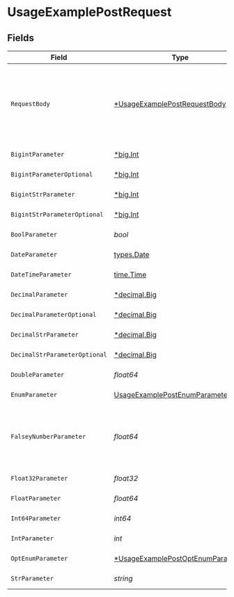 # UsageExamplePostRequest


## Fields

| Field                                                                                            | Type                                                                                             | Required                                                                                         | Description                                                                                      | Example                                                                                          |
| ------------------------------------------------------------------------------------------------ | ------------------------------------------------------------------------------------------------ | ------------------------------------------------------------------------------------------------ | ------------------------------------------------------------------------------------------------ | ------------------------------------------------------------------------------------------------ |
| `RequestBody`                                                                                    | [*UsageExamplePostRequestBody](../../models/operations/usageexamplepostrequestbody.md)           | :heavy_minus_sign:                                                                               | A request body that contains fields with different formats for testing example generation        |                                                                                                  |
| `BigintParameter`                                                                                | [*big.Int](https://pkg.go.dev/math/big#Int)                                                      | :heavy_check_mark:                                                                               | An bigint parameter                                                                              | 111111                                                                                           |
| `BigintParameterOptional`                                                                        | [*big.Int](https://pkg.go.dev/math/big#Int)                                                      | :heavy_minus_sign:                                                                               | An bigint parameter                                                                              | 111111                                                                                           |
| `BigintStrParameter`                                                                             | [*big.Int](https://pkg.go.dev/math/big#Int)                                                      | :heavy_check_mark:                                                                               | An bigint parameter                                                                              | 111111                                                                                           |
| `BigintStrParameterOptional`                                                                     | [*big.Int](https://pkg.go.dev/math/big#Int)                                                      | :heavy_minus_sign:                                                                               | An bigint parameter                                                                              | 111111                                                                                           |
| `BoolParameter`                                                                                  | *bool*                                                                                           | :heavy_check_mark:                                                                               | A boolean parameter                                                                              | false                                                                                            |
| `DateParameter`                                                                                  | [types.Date](../../types/date.md)                                                                | :heavy_check_mark:                                                                               | A date parameter                                                                                 | 2020-01-01                                                                                       |
| `DateTimeParameter`                                                                              | [time.Time](https://pkg.go.dev/time#Time)                                                        | :heavy_check_mark:                                                                               | A date time parameter                                                                            | 2020-01-01T00:00:00Z                                                                             |
| `DecimalParameter`                                                                               | [*decimal.Big](https://pkg.go.dev/github.com/ericlagergren/decimal#Big)                          | :heavy_check_mark:                                                                               | A decimal parameter                                                                              | 1.1                                                                                              |
| `DecimalParameterOptional`                                                                       | [*decimal.Big](https://pkg.go.dev/github.com/ericlagergren/decimal#Big)                          | :heavy_minus_sign:                                                                               | A decimal parameter                                                                              | 1.1                                                                                              |
| `DecimalStrParameter`                                                                            | [*decimal.Big](https://pkg.go.dev/github.com/ericlagergren/decimal#Big)                          | :heavy_check_mark:                                                                               | A decimal parameter                                                                              | 1.1                                                                                              |
| `DecimalStrParameterOptional`                                                                    | [*decimal.Big](https://pkg.go.dev/github.com/ericlagergren/decimal#Big)                          | :heavy_minus_sign:                                                                               | A decimal parameter                                                                              | 1.1                                                                                              |
| `DoubleParameter`                                                                                | *float64*                                                                                        | :heavy_check_mark:                                                                               | A double parameter                                                                               | 2.2222222                                                                                        |
| `EnumParameter`                                                                                  | [UsageExamplePostEnumParameter](../../models/operations/usageexamplepostenumparameter.md)        | :heavy_check_mark:                                                                               | An enum parameter                                                                                | value3                                                                                           |
| `FalseyNumberParameter`                                                                          | *float64*                                                                                        | :heavy_check_mark:                                                                               | A number parameter that contains a falsey example value                                          | 0                                                                                                |
| `Float32Parameter`                                                                               | *float32*                                                                                        | :heavy_check_mark:                                                                               | A float32 parameter                                                                              | 1.1                                                                                              |
| `FloatParameter`                                                                                 | *float64*                                                                                        | :heavy_check_mark:                                                                               | A float parameter                                                                                | 1.1                                                                                              |
| `Int64Parameter`                                                                                 | *int64*                                                                                          | :heavy_check_mark:                                                                               | An int64 parameter                                                                               | 111111                                                                                           |
| `IntParameter`                                                                                   | *int*                                                                                            | :heavy_check_mark:                                                                               | An integer parameter                                                                             | 1                                                                                                |
| `OptEnumParameter`                                                                               | [*UsageExamplePostOptEnumParameter](../../models/operations/usageexamplepostoptenumparameter.md) | :heavy_minus_sign:                                                                               | An enum parameter                                                                                | value3                                                                                           |
| `StrParameter`                                                                                   | *string*                                                                                         | :heavy_check_mark:                                                                               | A string parameter                                                                               | example 1                                                                                        |